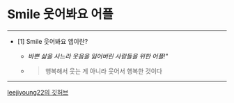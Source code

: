 # Smile 웃어봐요 어플

***

+ [1] Smile 웃어봐요 앱이란?


  + *바쁜 삶을 사느라 웃음을 잃어버린 사람들을 위한 어플!"*

  + > 행복해서 웃는 게 아니라 웃어서 행복한 것이다



***

[leejiyoung22의 깃허브](https://github.com/)
